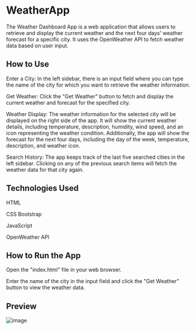 # WeatherApp
The Weather Dashboard App is a web application that allows users to retrieve and display the current weather and the next four days' weather forecast for a specific city. It uses the OpenWeather API to fetch weather data based on user input.

## How to Use
Enter a City: In the left sidebar, there is an input field where you can type the name of the city for which you want to retrieve the weather information.

Get Weather: Click the "Get Weather" button to fetch and display the current weather and forecast for the specified city.

Weather Display: The weather information for the selected city will be displayed on the right side of the app. It will show the current weather details, including temperature, description, humidity, wind speed, and an icon representing the weather condition. Additionally, the app will show the forecast for the next four days, including the day of the week, temperature, description, and weather icon.

Search History: The app keeps track of the last five searched cities in the left sidebar. Clicking on any of the previous search items will fetch the weather data for that city again.

## Technologies Used
HTML

CSS Bootstrap

JavaScript

OpenWeather API

## How to Run the App

Open the "index.html" file in your web browser.

Enter the name of the city in the input field and click the "Get Weather" button to view the weather data.

## Preview

![image](https://github.com/jalpiva98/WeatherApp/assets/108430639/098a7248-9ae6-4cb9-a641-158e5df692d9)
